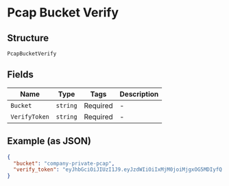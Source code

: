 
# Pcap Bucket Verify

## Structure

`PcapBucketVerify`

## Fields

| Name | Type | Tags | Description |
|  --- | --- | --- | --- |
| `Bucket` | `string` | Required | - |
| `VerifyToken` | `string` | Required | - |

## Example (as JSON)

```json
{
  "bucket": "company-private-pcap",
  "verify_token": "eyJhbGciOiJIUzI1J9.eyJzdWIiOiIxMjM0joiMjgxOG5MDIyfQ.2rzcRvMA3Eg09NnjCAC-1EWMRtxAnFDM"
}
```

